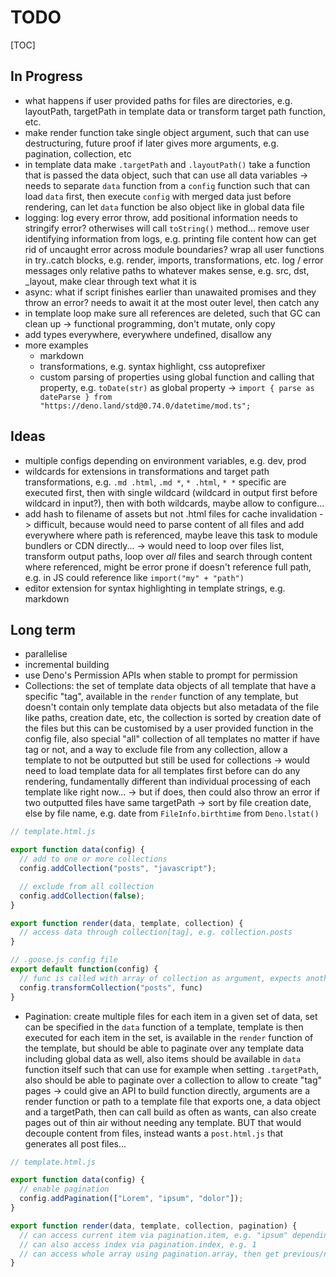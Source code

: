 # TODO

[TOC]



## In Progress

- what happens if user provided paths for files are directories, e.g. layoutPath, targetPath in template data or transform target path function, etc.
- make render function take single object argument, such that can use destructuring, future proof if later gives more arguments, e.g. pagination, collection, etc
- in template data make `.targetPath` and `.layoutPath()` take a function that is passed the data object, such that can use all data variables
  -> needs to separate `data` function from a `config` function such that can load `data` first, then execute `config` with merged data just before rendering, can let `data` function be also object like in global data file
- logging: log every error throw, add positional information
  needs to stringify error? otherwises will call `toString()` method...
  remove user identifying information from logs, e.g. printing file content
  how can get rid of uncaught error across module boundaries?
  wrap all user functions in try..catch blocks, e.g. render, imports, transformations, etc.
  log / error messages only relative paths to whatever makes sense, e.g. src, dst, _layout, make clear through text what it is
- async: what if script finishes earlier than unawaited promises and they throw an error?
  needs to await it at the most outer level, then catch any
- in template loop make sure all references are deleted, such that GC can clean up
  -> functional programming, don't mutate, only copy
- add types everywhere, everywhere undefined, disallow any
- more examples
  - markdown
  - transformations, e.g. syntax highlight, css autoprefixer
  - custom parsing of properties using global function and calling that property, e.g. `toDate(str)` as global property
  -> `import { parse as dateParse } from "https://deno.land/std@0.74.0/datetime/mod.ts";`



## Ideas

- multiple configs depending on environment variables, e.g. dev, prod
- wildcards for extensions in transformations and target path transformations, e.g. `.md .html`, `.md *`, `* .html`, `* *`
  specific are executed first, then with single wildcard (wildcard in output first before wildcard in input?), then with both wildcards, maybe allow to configure...
- add hash to filename of assets but not .html files for cache invalidation
  -> difficult, because would need to parse content of all files and add everywhere where path is referenced, maybe leave this task to module bundlers or CDN directly...
  -> would need to loop over files list, transform output paths, loop over _all_ files and search through content where referenced, might be error prone if doesn't reference full path, e.g. in JS could reference like `import("my" + "path")`
- editor extension for syntax highlighting in template strings, e.g. markdown



## Long term

- parallelise
- incremental building
- use Deno's Permission APIs when stable to prompt for permission
- Collections: the set of template data objects of all template that have a specific "tag", available in the `render` function of any template, but doesn't contain only template data objects but also metadata of the file like paths, creation date, etc, the collection is sorted by creation date of the files but this can be customised by a user provided function in the config file, also special "all" collection of all templates no matter if have tag or not, and a way to exclude file from any collection, allow a template to not be outputted but still be used for collections
-> would need to load template data for all templates first before can do any rendering, fundamentally different than individual processing of each template like right now...
-> but if does, then could also throw an error if two outputted files have same targetPath
-> sort by file creation date, else by file name, e.g. date from `FileInfo.birthtime` from `Deno.lstat()`

```js
// template.html.js

export function data(config) {
  // add to one or more collections
  config.addCollection("posts", "javascript");

  // exclude from all collection
  config.addCollection(false);
}

export function render(data, template, collection) {
  // access data through collection[tag], e.g. collection.posts
}
```

```js
// .goose.js config file
export default function(config) {
  // func is called with array of collection as argument, expects another array as return value
  config.transformCollection("posts", func)
}
```

- Pagination: create multiple files for each item in a given set of data, set can be specified in the `data` function of a template, template is then executed for each item in the set, is available in the `render` function of the template, but should be able to paginate over any template data including global data as well, also items should be available in `data` function itself such that can use for example when setting `.targetPath`, also should be able to paginate over a collection to allow to create "tag" pages
-> could give an API to build function directly, arguments are a render function or path to a template file that exports one, a data object and a targetPath, then can call build as often as wants, can also create pages out of thin air without needing any template. BUT that would decouple content from files, instead wants a `post.html.js` that generates all post files...

```js
// template.html.js

export function data(config) {
  // enable pagination
  config.addPagination(["Lorem", "ipsum", "dolor"]);
}

export function render(data, template, collection, pagination) {
  // can access current item via pagination.item, e.g. "ipsum" depending on which file is generated
  // can also access index via pagination.index, e.g. 1
  // can access whole array using pagination.array, then get previous/next using pagination.array[pagination.index +- 1] etc. ?? OUT-OF-BOUNDS, BETTER PROVIDE READY MADE .before AND .after PROPERTIES
}
```